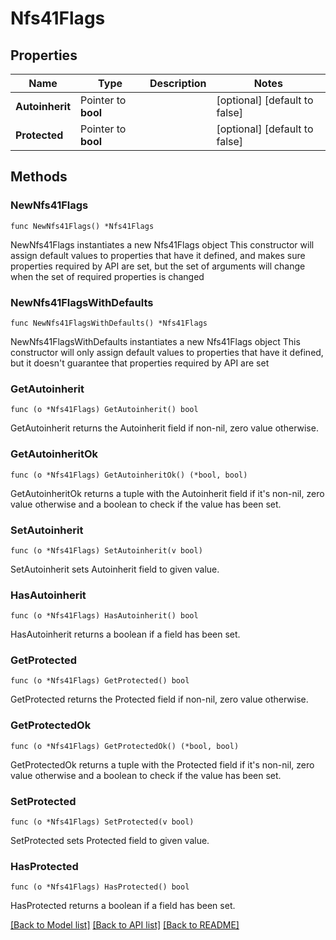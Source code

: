 # Nfs41Flags

## Properties

Name | Type | Description | Notes
------------ | ------------- | ------------- | -------------
**Autoinherit** | Pointer to **bool** |  | [optional] [default to false]
**Protected** | Pointer to **bool** |  | [optional] [default to false]

## Methods

### NewNfs41Flags

`func NewNfs41Flags() *Nfs41Flags`

NewNfs41Flags instantiates a new Nfs41Flags object
This constructor will assign default values to properties that have it defined,
and makes sure properties required by API are set, but the set of arguments
will change when the set of required properties is changed

### NewNfs41FlagsWithDefaults

`func NewNfs41FlagsWithDefaults() *Nfs41Flags`

NewNfs41FlagsWithDefaults instantiates a new Nfs41Flags object
This constructor will only assign default values to properties that have it defined,
but it doesn't guarantee that properties required by API are set

### GetAutoinherit

`func (o *Nfs41Flags) GetAutoinherit() bool`

GetAutoinherit returns the Autoinherit field if non-nil, zero value otherwise.

### GetAutoinheritOk

`func (o *Nfs41Flags) GetAutoinheritOk() (*bool, bool)`

GetAutoinheritOk returns a tuple with the Autoinherit field if it's non-nil, zero value otherwise
and a boolean to check if the value has been set.

### SetAutoinherit

`func (o *Nfs41Flags) SetAutoinherit(v bool)`

SetAutoinherit sets Autoinherit field to given value.

### HasAutoinherit

`func (o *Nfs41Flags) HasAutoinherit() bool`

HasAutoinherit returns a boolean if a field has been set.

### GetProtected

`func (o *Nfs41Flags) GetProtected() bool`

GetProtected returns the Protected field if non-nil, zero value otherwise.

### GetProtectedOk

`func (o *Nfs41Flags) GetProtectedOk() (*bool, bool)`

GetProtectedOk returns a tuple with the Protected field if it's non-nil, zero value otherwise
and a boolean to check if the value has been set.

### SetProtected

`func (o *Nfs41Flags) SetProtected(v bool)`

SetProtected sets Protected field to given value.

### HasProtected

`func (o *Nfs41Flags) HasProtected() bool`

HasProtected returns a boolean if a field has been set.


[[Back to Model list]](../README.md#documentation-for-models) [[Back to API list]](../README.md#documentation-for-api-endpoints) [[Back to README]](../README.md)


